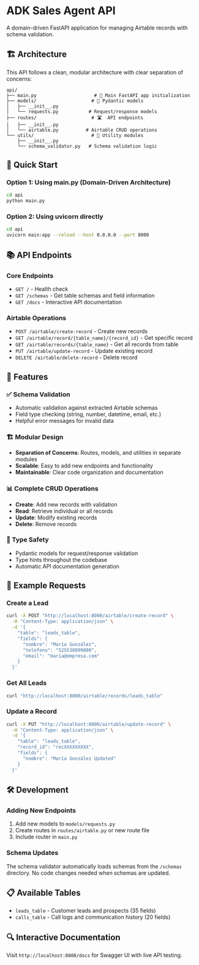 # ADK Sales Agent API

A domain-driven FastAPI application for managing Airtable records with schema validation.

## 🏗️ Architecture

This API follows a clean, modular architecture with clear separation of concerns:

```
api/
├── main.py                     # 🚀 Main FastAPI app initialization
├── models/                    # 📝 Pydantic models
│   ├── __init__.py
│   └── requests.py           # Request/response models
├── routes/                    # 🛣️  API endpoints
│   ├── __init__.py
│   └── airtable.py          # Airtable CRUD operations
└── utils/                     # 🔧 Utility modules
    ├── __init__.py
    └── schema_validator.py   # Schema validation logic
```

## 🚀 Quick Start

### Option 1: Using main.py (Domain-Driven Architecture)
```bash
cd api
python main.py
```

### Option 2: Using uvicorn directly
```bash
cd api
uvicorn main:app --reload --host 0.0.0.0 --port 8000
```

## 📚 API Endpoints

### Core Endpoints
- `GET /` - Health check
- `GET /schemas` - Get table schemas and field information
- `GET /docs` - Interactive API documentation

### Airtable Operations
- `POST /airtable/create-record` - Create new records
- `GET /airtable/record/{table_name}/{record_id}` - Get specific record
- `GET /airtable/records/{table_name}` - Get all records from table
- `PUT /airtable/update-record` - Update existing record
- `DELETE /airtable/delete-record` - Delete record

## 🔧 Features

### ✅ Schema Validation
- Automatic validation against extracted Airtable schemas
- Field type checking (string, number, datetime, email, etc.)
- Helpful error messages for invalid data

### 🏗️ Modular Design
- **Separation of Concerns**: Routes, models, and utilities in separate modules
- **Scalable**: Easy to add new endpoints and functionality
- **Maintainable**: Clear code organization and documentation

### 📊 Complete CRUD Operations
- **Create**: Add new records with validation
- **Read**: Retrieve individual or all records
- **Update**: Modify existing records
- **Delete**: Remove records

### 🎯 Type Safety
- Pydantic models for request/response validation
- Type hints throughout the codebase
- Automatic API documentation generation

## 📝 Example Requests

### Create a Lead
```bash
curl -X POST "http://localhost:8000/airtable/create-record" \
  -H "Content-Type: application/json" \
  -d '{
    "table": "leads_table",
    "fields": {
      "nombre": "María González",
      "telefono": "525538899800",
      "email": "maria@empresa.com"
    }
  }'
```

### Get All Leads
```bash
curl "http://localhost:8000/airtable/records/leads_table"
```

### Update a Record
```bash
curl -X PUT "http://localhost:8000/airtable/update-record" \
  -H "Content-Type: application/json" \
  -d '{
    "table": "leads_table",
    "record_id": "recXXXXXXXXX",
    "fields": {
      "nombre": "María González Updated"
    }
  }'
```

## 🛠️ Development

### Adding New Endpoints
1. Add new models to `models/requests.py`
2. Create routes in `routes/airtable.py` or new route file
3. Include router in `main.py`

### Schema Updates
The schema validator automatically loads schemas from the `/schemas` directory. No code changes needed when schemas are updated.

## 📋 Available Tables
- `leads_table` - Customer leads and prospects (35 fields)
- `calls_table` - Call logs and communication history (20 fields)

## 🔍 Interactive Documentation
Visit `http://localhost:8000/docs` for Swagger UI with live API testing. 